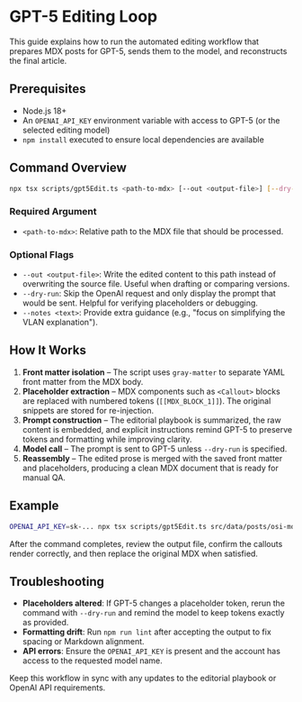 # GPT-5 Editing Loop

This guide explains how to run the automated editing workflow that prepares MDX posts for GPT-5, sends them to the model, and reconstructs the final article.

## Prerequisites

- Node.js 18+
- An `OPENAI_API_KEY` environment variable with access to GPT-5 (or the selected editing model)
- `npm install` executed to ensure local dependencies are available

## Command Overview

```bash
npx tsx scripts/gpt5Edit.ts <path-to-mdx> [--out <output-file>] [--dry-run]
```

### Required Argument

- `<path-to-mdx>`: Relative path to the MDX file that should be processed.

### Optional Flags

- `--out <output-file>`: Write the edited content to this path instead of overwriting the source file. Useful when drafting or comparing versions.
- `--dry-run`: Skip the OpenAI request and only display the prompt that would be sent. Helpful for verifying placeholders or debugging.
- `--notes <text>`: Provide extra guidance (e.g., "focus on simplifying the VLAN explanation").

## How It Works

1. **Front matter isolation** – The script uses `gray-matter` to separate YAML front matter from the MDX body.
2. **Placeholder extraction** – MDX components such as `<Callout>` blocks are replaced with numbered tokens (`[[MDX_BLOCK_1]]`). The original snippets are stored for re-injection.
3. **Prompt construction** – The editorial playbook is summarized, the raw content is embedded, and explicit instructions remind GPT-5 to preserve tokens and formatting while improving clarity.
4. **Model call** – The prompt is sent to GPT-5 unless `--dry-run` is specified.
5. **Reassembly** – The edited prose is merged with the saved front matter and placeholders, producing a clean MDX document that is ready for manual QA.

## Example

```bash
OPENAI_API_KEY=sk-... npx tsx scripts/gpt5Edit.ts src/data/posts/osi-model.mdx --out drafts/osi-model-polished.mdx
```

After the command completes, review the output file, confirm the callouts render correctly, and then replace the original MDX when satisfied.

## Troubleshooting

- **Placeholders altered**: If GPT-5 changes a placeholder token, rerun the command with `--dry-run` and remind the model to keep tokens exactly as provided.
- **Formatting drift**: Run `npm run lint` after accepting the output to fix spacing or Markdown alignment.
- **API errors**: Ensure the `OPENAI_API_KEY` is present and the account has access to the requested model name.

Keep this workflow in sync with any updates to the editorial playbook or OpenAI API requirements.
